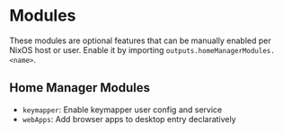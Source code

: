 # Modules

These modules are optional features that can be manually enabled per NixOS host or user. Enable it
by importing `outputs.homeManagerModules.<name>`.

## Home Manager Modules

- `keymapper`: Enable keymapper user config and service
- `webApps`: Add browser apps to desktop entry declaratively
